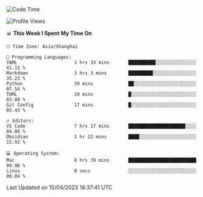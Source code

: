 <!--START_SECTION:waka-->
![Code Time](http://img.shields.io/badge/Code%20Time-98%20hrs%2010%20mins-blue)

![Profile Views](http://img.shields.io/badge/Profile%20Views-80-blue)

📊 **This Week I Spent My Time On** 

```text
🕑︎ Time Zone: Asia/Shanghai

💬 Programming Languages: 
YAML                     3 hrs 33 mins       ██████████░░░░░░░░░░░░░░░   41.15 % 
Markdown                 3 hrs 3 mins        █████████░░░░░░░░░░░░░░░░   35.23 % 
Python                   39 mins             ██░░░░░░░░░░░░░░░░░░░░░░░   07.54 % 
TOML                     19 mins             █░░░░░░░░░░░░░░░░░░░░░░░░   03.80 % 
Git Config               17 mins             █░░░░░░░░░░░░░░░░░░░░░░░░   03.43 % 

🔥 Editors: 
VS Code                  7 hrs 17 mins       █████████████████████░░░░   84.08 % 
Obsidian                 1 hr 22 mins        ████░░░░░░░░░░░░░░░░░░░░░   15.92 % 

💻 Operating System: 
Mac                      8 hrs 39 mins       █████████████████████████   99.96 % 
Linux                    0 secs              ░░░░░░░░░░░░░░░░░░░░░░░░░   00.04 % 
```


 Last Updated on 15/04/2023 18:37:41 UTC
<!--END_SECTION:waka-->
